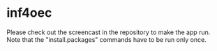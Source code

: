 inf4oec
=======

Please check out the screencast in the repository to make the app run.<br>
Note that the "install.packages" commands have to be run only once.